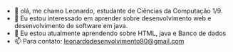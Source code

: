 - 👋 olá, me chamo Leonardo, estudante de Ciências da Computação 1/9.
- 👀 Eu estou interessado em  aprender sobre desenvolvimento web e desenvolvimento de software em java.
- 🌱 Eu estou atualmente aprendendo sobre HTML, java e Banco de dados
- 📫 Para contato: leonardodesenvolvimento90@gmail.com

<!---
LMGiovanellaDev/LMGiovanellaDev is a ✨ special ✨ repository because its `README.md` (this file) appears on your GitHub profile.
You can click the Preview link to take a look at your changes.
--->
